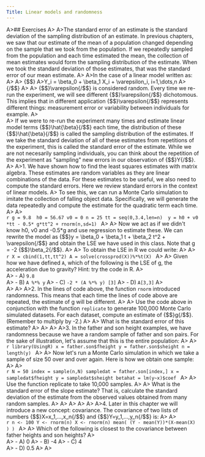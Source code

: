 ```yaml
---
Title: Linear models and randomness
---
```



A>## Exercises
A>
A>The standard error of an estimate is the standard deviation of the sampling distribution of an estimate. In previous chapters, we saw that our estimate of the mean of a population changed depending on the sample that we took from the population. If we repeatedly sampled from the population and each time estimated the mean, the collection of mean estimates would form the sampling distribution of the estimate. When we took the standard deviation of those estimates, that was the standard error of our mean estimate.
A>
A>In the case of a linear model written as:
A>
A>    {$$}
A>Y_i = \beta_0 + \beta_1 X_i + \varepsilon_i, i=1,\dots,n
A>    {/$$}
A>
A>    {$$}\varepsilon{/$$} is considered random. Every time we re-run the experiment, we will see different {$$}\varepsilon{/$$} dichotomous. This implies that in different application {$$}\varepsilon{/$$} represents different things: measurement error or variability between individuals for example.
A>    
A>    If we were to re-run the experiment many times and estimate linear model terms {$$}\hat{\beta}{/$$} each time, the distribution of these {$$}\hat{\beta}{/$$} is called the sampling distribution of the estimates. If we take the standard deviation of all of these estimates from repetitions of the experiment, this is called the standard error of the estimate. While we are not necesarily sampling individuals, you can think about the repetition of the experiment as "sampling" new errors in our observation of {$$}Y{/$$}.
A>
A>1. We have shown how to find the least squares estimates with matrix algebra. These estimates are random variables as they are linear combinations of the data. For these estimates to be useful, we also need to compute the standard errors. Here we review standard errors in the context of linear models.
A>    To see this, we can run a Monte Carlo simulation to imitate the collection of falling object data. Specifically, we will generate the data repeatedly and compute the estimate for the quadratic term each time.
A>
A>    
    ```r
    g = 9.8 
    h0 = 56.67
    v0 = 0
    n = 25
    tt = seq(0,3.4,len=n) 
    y = h0 + v0 *tt - 0.5* g*tt^2 + rnorm(n,sd=1)
    ```
A>
A>    Now we act as if we didn't know h0, v0 and -0.5*g and use regression to estimate these. We can rewrite the model as {$$}y = \beta_0 + \beta_1 t + \beta_2 t^2 + \varepsilon{/$$} and obtain the LSE we have used in this class. Note that g = -2 {$$}\beta_2{/$$}.
A>
A>    To obtain the LSE in R we could write:
A>
A>    
    ```r
    X = cbind(1,tt,tt^2)
    A = solve(crossprod(X))%*%t(X)
    ```
A>
A>    Given how we have defined `A`, which of the following is the LSE of g, the acceleration due to gravity? Hint: try the code in R.
A>    
A>    - A) `9.8`  
A>    - B) `A %*% y`
A>    - C) `-2 * (A %*% y) [3]`
A>    - D) `A[3,3]`
A>    
A>
A>
A>2. In the lines of code above, the function `rnorm` introduced randomness. This means that each time the lines of code above are repeated, the estimate of g will be different.
A>
A>    Use the code above in conjunction with the function `replicate` to generate 100,000 Monte Carlo simulated datasets. For each dataset, compute an estimate of {$$}g{/$$}. (Remember to multiply by -2.)
A>
A>    What is the standard error of this estimate?
A>
A>
A>
A>3. In the father and son height examples, we have randomness because we have a random sample of father and son pairs. For the sake of illustration, let's assume that this is the entire population:
A>
A>    
    ```r
    library(UsingR)
    x = father.son$fheight
    y = father.son$sheight
    n = length(y)
    ```
A>
A>    Now let's run a Monte Carlo simulation in which we take a sample of size 50 over and over again. Here is how we obtain one sample:
A>
A>    
    ```r
    N = 50
    index = sample(n,N)
    sampledat = father.son[index,]
    x = sampledat$fheight
    y = sampledat$sheight
    betahat = lm(y~x)$coef
    ```
A>
A>    Use the function replicate to take 10,000 samples.
A>
A>    What is the standard error of the slope estimate? That is, calculate the standard deviation of the estimate from the observed values obtained from many random samples.
A>
A>
A>
A>
A>
A>4. Later in this chapter we will introduce a new concept: covariance. The covariance of two lists of numbers {$$}X=x_1,...,x_n{/$$} and {$$}Y=y_1,...,y_n{/$$} is:
A>
A>    
    ```r
    n <- 100
    Y <- rnorm(n)
    X <- rnorm(n)
    mean( (Y - mean(Y))*(X-mean(X) ) )
    ```
A>
A>    Which of the following is closest to the covariance between father heights and son heights?
A>    
A>    - A) 0 
A>    - B) -4 
A>    - C) 4  
A>    - D) 0.5
A>
A>
